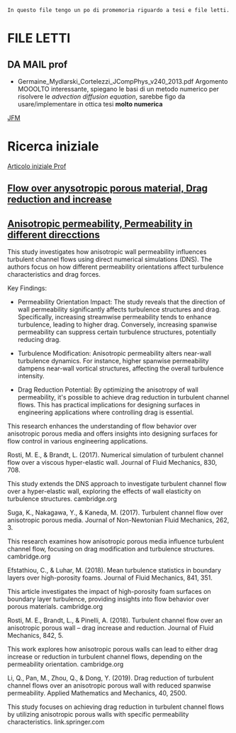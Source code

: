 ```
In questo file tengo un po di promemoria riguardo a tesi e file letti.
```
# FILE LETTI

## DA MAIL prof 

* Germaine_Mydlarski_Cortelezzi_JCompPhys_v240_2013.pdf 
    Argomento MOOOLTO interessante, spiegano le basi di un metodo numerico per risolvere le _advection diffusion equation_, sarebbe figo da usare/implementare in ottica tesi **molto numerica**

[JFM](https://www.cambridge.org) 

# Ricerca iniziale

[Articolo iniziale Prof](https://www.cambridge.org/core/journals/journal-of-fluid-mechanics/article/direct-numerical-simulation-of-turbulent-channel-flow-over-porous-walls/73E24967F14EF46182FCAFE492B48D9F?utm_source=chatgpt.com)


## [Flow over anysotropic porous material, Drag reduction and increase](https://www.cambridge.org/core/journals/journal-of-fluid-mechanics/article/turbulent-channel-flow-over-an-anisotropic-porous-wall-drag-increase-and-reduction/5EC4AF62B88E4279D5A334FAA27FA7DD?utm_source=chatgpt.com)


## [Anisotropic permeability, Permeability in different direcctions](https://www.cambridge.org/core/journals/journal-of-fluid-mechanics/article/anisotropic-wall-permeability-effects-on-turbulent-channel-flows/ACB5D321296E8C0A6770B4F28EDCD837?utm_source=chatgpt.com)
This study investigates how anisotropic wall permeability influences turbulent channel flows using direct numerical simulations (DNS). The authors focus on how different permeability orientations affect turbulence characteristics and drag forces.

Key Findings:

- Permeability Orientation Impact: The study reveals that the direction of wall permeability significantly affects turbulence structures and drag. Specifically, increasing streamwise permeability tends to enhance turbulence, leading to higher drag. Conversely, increasing spanwise permeability can suppress certain turbulence structures, potentially reducing drag.

- Turbulence Modification: Anisotropic permeability alters near-wall turbulence dynamics. For instance, higher spanwise permeability dampens near-wall vortical structures, affecting the overall turbulence intensity.

- Drag Reduction Potential: By optimizing the anisotropy of wall permeability, it's possible to achieve drag reduction in turbulent channel flows. This has practical implications for designing surfaces in engineering applications where controlling drag is essential.

This research enhances the understanding of flow behavior over anisotropic porous media and offers insights into designing surfaces for flow control in various engineering applications.












Rosti, M. E., & Brandt, L. (2017). Numerical simulation of turbulent channel flow over a viscous hyper-elastic wall. Journal of Fluid Mechanics, 830, 708.

This study extends the DNS approach to investigate turbulent channel flow over a hyper-elastic wall, exploring the effects of wall elasticity on turbulence structures.
cambridge.org

Suga, K., Nakagawa, Y., & Kaneda, M. (2017). Turbulent channel flow over anisotropic porous media. Journal of Non-Newtonian Fluid Mechanics, 262, 3.

This research examines how anisotropic porous media influence turbulent channel flow, focusing on drag modification and turbulence structures.
cambridge.org

Efstathiou, C., & Luhar, M. (2018). Mean turbulence statistics in boundary layers over high-porosity foams. Journal of Fluid Mechanics, 841, 351.

This article investigates the impact of high-porosity foam surfaces on boundary layer turbulence, providing insights into flow behavior over porous materials.
cambridge.org

Rosti, M. E., Brandt, L., & Pinelli, A. (2018). Turbulent channel flow over an anisotropic porous wall – drag increase and reduction. Journal of Fluid Mechanics, 842, 5.

This work explores how anisotropic porous walls can lead to either drag increase or reduction in turbulent channel flows, depending on the permeability orientation.
cambridge.org

Li, Q., Pan, M., Zhou, Q., & Dong, Y. (2019). Drag reduction of turbulent channel flows over an anisotropic porous wall with reduced spanwise permeability. Applied Mathematics and Mechanics, 40, 2500.

This study focuses on achieving drag reduction in turbulent channel flows by utilizing anisotropic porous walls with specific permeability characteristics.
link.springer.com

